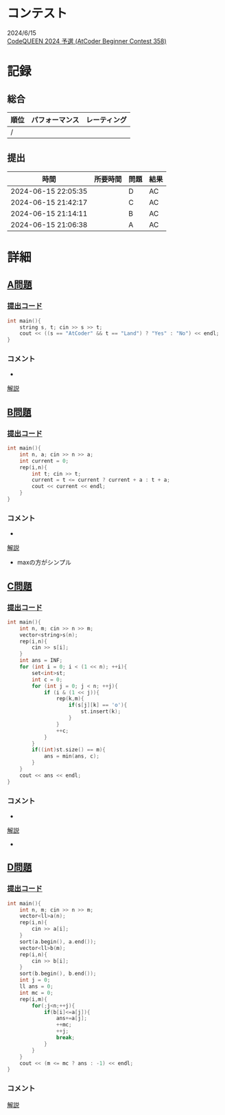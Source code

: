 # コンテスト
2024/6/15<br>
[CodeQUEEN 2024 予選 (AtCoder Beginner Contest 358)](https://atcoder.jp/contests/abc358)

# 記録
## 総合
|  順位  |  パフォーマンス  | レーティング |
| ---- | ---- | ---- |
|   /   |  |  |

## 提出
|  時間  |  所要時間  |  問題  | 結果 |
| ---- | ---- | ---- | ---- |
| 2024-06-15 22:05:35 |  | D | AC |
| 2024-06-15 21:42:17 |  | C | AC |
| 2024-06-15 21:14:11 |  | B | AC |
| 2024-06-15 21:06:38 |  | A | AC |


# 詳細
## [A問題](https://atcoder.jp/contests/abc358/tasks/abc358_a)
### [提出コード](https://atcoder.jp/contests/abc358/submissions/54564220)
```c++
int main(){
    string s, t; cin >> s >> t;
    cout << ((s == "AtCoder" && t == "Land") ? "Yes" : "No") << endl;
} 
```

### コメント

* 

[解説](https://atcoder.jp/contests/abc358/editorial/10219)


## [B問題](https://atcoder.jp/contests/abc358/tasks/abc358_b)
### [提出コード](https://atcoder.jp/contests/abc358/submissions/54572719)
```c++
int main(){
    int n, a; cin >> n >> a;
    int current = 0;
    rep(i,n){
        int t; cin >> t;
        current = t <= current ? current + a : t + a;
        cout << current << endl;
    }
}
```

### コメント

* 

[解説](https://atcoder.jp/contests/abc358/editorial/10220)

* maxの方がシンプル


## [C問題](https://atcoder.jp/contests/abc358/tasks/abc358_c)
### [提出コード](https://atcoder.jp/contests/abc358/submissions/54589418)

```c++
int main(){
    int n, m; cin >> n >> m;
    vector<string>s(n);
    rep(i,n){
        cin >> s[i];
    }
    int ans = INF;
    for (int i = 0; i < (1 << n); ++i){
        set<int>st;
        int c = 0;
        for (int j = 0; j < n; ++j){
            if (i & (1 << j)){
                rep(k,m){
                    if(s[j][k] == 'o'){
                        st.insert(k);
                    }
                }
                ++c;
            }
        }
        if((int)st.size() == m){
            ans = min(ans, c);
        }
    }
    cout << ans << endl;
} 
```

### コメント
* 

[解説](https://atcoder.jp/contests/abc358/editorial/10221)

* 


## [D問題](https://atcoder.jp/contests/abc358/tasks/abc358_d)
### [提出コード](https://atcoder.jp/contests/abc358/submissions/54597995)

```c++
int main(){
    int n, m; cin >> n >> m;
    vector<ll>a(n);
    rep(i,n){
        cin >> a[i];
    }
    sort(a.begin(), a.end());
    vector<ll>b(m);
    rep(i,n){
        cin >> b[i];
    }
    sort(b.begin(), b.end());
    int j = 0;
    ll ans = 0;
    int mc = 0;
    rep(i,m){
        for(;j<n;++j){
            if(b[i]<=a[j]){
                ans+=a[j];
                ++mc;
                ++j;
                break;
            }
        }
    }
    cout << (m <= mc ? ans : -1) << endl;
} 
```

### コメント

[解説](https://atcoder.jp/contests/abc358/editorial/10225)
